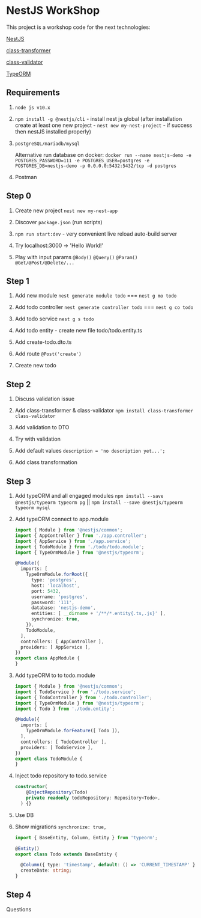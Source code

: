 # NestJS WorkShop

This project is a workshop code for the next technologies:

<a href="https://github.com/nestjs/nest">NestJS</a>

<a href="https://github.com/typestack/class-transformer">class-transformer</a>

<a href="https://github.com/typestack/class-validator">class-validator</a>

<a href="https://github.com/typeorm/typeorm">TypeORM</a>


## Requirements

1. `node js v10.x`

2. `npm install -g @nestjs/cli` - install nest js global (after installation create at least one new project - `nest new my-nest-project` - if success then nestJS installed properly)

3. `postgreSQL/mariadb/mysql`

    Alternative run database on docker: 
    `docker run --name nestjs-demo -e POSTGRES_PASSWORD=111 -e POSTGRES_USER=postgres -e POSTGRES_DB=nestjs-demo -p 0.0.0.0:5432:5432/tcp -d postgres`

4. Postman

## Step 0

1. Create new project `nest new my-nest-app`

2. Discover `package.json` (run scripts)

3. `npm run start:dev` - very convenient live reload auto-build server

4. Try localhost:3000 -> 'Hello World!'

5. Play with input params `@Body()` `@Query()` `@Param()` `@Get/@Post/@Delete/...`

## Step 1

1. Add new module `nest generate module todo` === `nest g mo todo`

2. Add todo controller `nest generate controller todo` === `nest g co todo`

3. Add todo service `nest g s todo`

4. Add todo entity - create new file todo/todo.entity.ts

5. Add create-todo.dto.ts

6. Add route `@Post('create')`

7. Create new todo

## Step 2

1. Discuss validation issue

2. Add class-transformer & class-validator `npm install class-transformer class-validator`

3. Add validation to DTO

4. Try with validation

5. Add default values `description = 'no description yet...';`

6. Add class transformation

## Step 3 

1. Add typeORM and all engaged modules `npm install --save @nestjs/typeorm typeorm pg` || `npm install --save @nestjs/typeorm typeorm mysql`

2. Add typeORM connect to app.module
 
    ```typescript
    import { Module } from '@nestjs/common';
    import { AppController } from './app.controller';
    import { AppService } from './app.service';
    import { TodoModule } from './todo/todo.module';
    import { TypeOrmModule } from '@nestjs/typeorm';

    @Module({
      imports: [
        TypeOrmModule.forRoot({
          type: 'postgres',
          host: 'localhost',
          port: 5432,
          username: 'postgres',
          password: '111',
          database: 'nestjs-demo',
          entities: [ __dirname + '/**/*.entity{.ts,.js}' ],
          synchronize: true,
        }),
        TodoModule,
      ],
      controllers: [ AppController ],
      providers: [ AppService ],
    })
    export class AppModule {
    }
    ```

3. Add typeORM to to todo.module 

    ```typescript
    import { Module } from '@nestjs/common';
    import { TodoService } from './todo.service';
    import { TodoController } from './todo.controller';
    import { TypeOrmModule } from '@nestjs/typeorm';
    import { Todo } from './todo.entity';
    
    @Module({
      imports: [
        TypeOrmModule.forFeature([ Todo ]),
      ],
      controllers: [ TodoController ],
      providers: [ TodoService ],
    })
    export class TodoModule {
    }
    ```

4. Inject todo repository to todo.service

    ```typescript
    constructor(
        @InjectRepository(Todo)
        private readonly todoRepository: Repository<Todo>,
      ) {}
    ```

5. Use DB

6. Show migrations `synchronize: true,`

    ```typescript
    import { BaseEntity, Column, Entity } from 'typeorm';
    
    @Entity()
    export class Todo extends BaseEntity {
    
      @Column({ type: 'timestamp', default: () => 'CURRENT_TIMESTAMP' })
      createDate: string;
    }
    ```

## Step 4 

Questions







